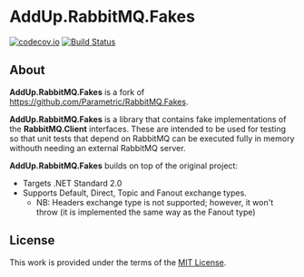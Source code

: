 # AddUp.RabbitMQ.Fakes

[![codecov.io](https://codecov.io/github/AddUpSolutions/AddUp.RabbitMQ.Fakes/coverage.svg?branch=master)](https://codecov.io/github/AddUpSolutions/AddUp.RabbitMQ.Fakes?branch=master)
[![Build Status](https://dev.azure.com/addupsolutions/AddUp.RabbitMQ.Fakes/_apis/build/status/addupsolutions.AddUp.RabbitMQ.Fakes?branchName=master)](https://dev.azure.com/addupsolutions/AddUp.RabbitMQ.Fakes/_build/latest?definitionId=3&branchName=master)

## About

**AddUp.RabbitMQ.Fakes** is a fork of <https://github.com/Parametric/RabbitMQ.Fakes>.

**AddUp.RabbitMQ.Fakes** is a library that contains fake implementations of the **RabbitMQ.Client** interfaces. These are intended to be used for testing so that unit tests that depend on RabbitMQ can be executed fully in memory withouth needing an external RabbitMQ server.

**AddUp.RabbitMQ.Fakes** builds on top of the original project:

* Targets .NET Standard 2.0
* Supports Default, Direct, Topic and Fanout exchange types.
  * NB: Headers exchange type is not supported; however, it won't throw (it is implemented the same way as the Fanout type)

## License

This work is provided under the terms of the [MIT License](LICENSE).
